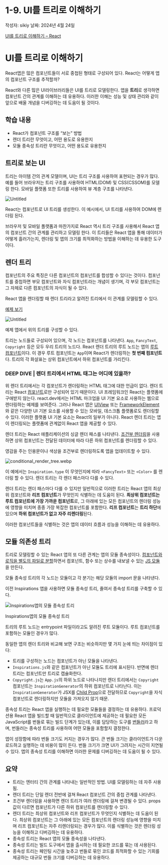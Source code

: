 # 1-9. UI를 트리로 이해하기

작성자: sikiy
날짜: 2024년 4월 24일

[UI를 트리로 이해하기 – React](https://react-ko.dev/learn/understanding-your-ui-as-a-tree)

# UI를 트리로 이해하기

React앱은 많은 컴포넌트들이 서로 중첩된 형태로 구성되어 있다. React는 어떻게 앱의 컴포넌트 구조를 추적할까?

React와 다른 많은 UI라이브러리들은 UI를 트리로 모델링한다. 앱을 **트리**로 생각하면 컴포넌트 간의 관계를 이해하는 데 유용하다. 이러한 이해는 성능 및 상태 관리와 같이 앞으로 배울 개념을 디버깅하는 데 도움이 될 것이다.

## 학습 내용

- React가 컴포넌트 구조를 “보는” 방법
- 렌더 트리란 무엇이고, 어떤 용도로 유용한지
- 모듈 종속성 트리란 무엇이고, 어떤 용도로 유용한지

## 트리로 보는 UI

트리는 아이템 간의 관계 모델이며, UI는 트리 구조를 사용하여 표현되는 경우가 많다. 예를 들어 브라우저는 트리 구조를 사용하여 HTML(DOM) 및 CSS(CSSOM)를 모델링 한다. 모바일 플랫폼 또한 트리를 사용하여 뷰 계층 구조를 나타낸다.

![Untitled](1-9%20UI%E1%84%85%E1%85%B3%E1%86%AF%20%E1%84%90%E1%85%B3%E1%84%85%E1%85%B5%E1%84%85%E1%85%A9%20%E1%84%8B%E1%85%B5%E1%84%92%E1%85%A2%E1%84%92%E1%85%A1%E1%84%80%E1%85%B5%2086e185ba11c747eba0e39d14edd9b838/Untitled.png)

React는 컴포넌트로 UI 트리를 생성한다. 이 예시에서, UI 트리를 사용하여 DOM에 렌더링 된다.

브라우저 및 모바일 폴랫폼과 마찬가지로 React 역시 트리 구조를 사용해서 React 앱의 컴포넌트 간의 관계를 관리하고 모델링 한다. 이 트리들은 React 앱을 통해 데이터가 어떻게 흘러가는지, 렌더링 및 앱의 크기를 최적화하는 방법을 이해하는 데 유용한 도구이다.

## 렌더 트리

컴포넌트의 주요 특징은 다른 컴포넌트의 컴포넌트를 합성할 수 있다는 것이다. 컴포넌트를 중첩하면 부모 컴포넌트와 자식 컴포넌트라는 개념이 생기며, 각 부모 컴포넌트는 그 자체로 다른 컴포넌트의 자식이 될 수 있다.

React 앱을 렌더링할 때 렌더 트리라고 알려진 트리에서 이 관계를 모델링할 수 있다.

[예제 보기](https://react-ko.dev/learn/understanding-your-ui-as-a-tree#the-render-tree)

![Untitled](1-9%20UI%E1%84%85%E1%85%B3%E1%86%AF%20%E1%84%90%E1%85%B3%E1%84%85%E1%85%B5%E1%84%85%E1%85%A9%20%E1%84%8B%E1%85%B5%E1%84%92%E1%85%A2%E1%84%92%E1%85%A1%E1%84%80%E1%85%B5%2086e185ba11c747eba0e39d14edd9b838/Untitled%201.png)

예제 앱에서 위의 트리를 구성할 수 있다.

트리는 노드들로 구성되어 있으며, 각 노드는 컴포넌트를 나타낸다. `App`, `FancyText`, `Copyright` 등은 모두 우리 트리의 노드다.
React 렌더 트리의 루트 노드는 앱의 [루트 컴포넌트](https://react-ko.dev/learn/importing-and-exporting-components#the-root-component-file)이다. 이 경우 루트 컴포넌트는 `App`이며 React가 렌더링하는 **첫 번째 컴포넌트**다. 트리의 각 화살표는 상위 컴포넌트에서 하위 컴포넌트를 가리킨다.

### DEEP DIVE | 렌더 트리에서 HTML 태그는 어디에 있을까?

위 렌더 트리에서는 각 컴포넌트가 렌더링하는 HTML 태그에 대한 언급이 없다. 렌더 트리는 React [컴포넌트](https://react-ko.dev/learn/your-first-component#components-ui-building-blocks)로만 구성되어 있기 때문이다.
UI 프레임워크인 React는 플랫폼에 구애받지 않는다. react.dev에서는 HTML 마크업을 UI 기본 요소로 사용하는 웹으로 렌더링하는 예제를 보여준다. 그러나 React 앱은 [UIView](https://developer.apple.com/documentation/uikit/uiview) 또는 [FrameworkElement](https://learn.microsoft.com/en-us/dotnet/api/system.windows.frameworkelement?view=windowsdesktop-7.0)와 같은 다양한 UI 기본 요소를 사용할 수 있는 모바일, 데스크톱 플랫폼로도 렌더링할 수 있다.
이러한 플랫폼 UI 기본 요소는 React의 일부가 아니다. React 렌더 트리는 앱이 렌더링되는 플랫폼에 관계없이 React 앱을 제공할 수 있다.

렌더 트리는 React 애플리케이션의 싱글 렌더 패스를 나타낸다. [조건부 렌더링](https://react-ko.dev/learn/conditional-rendering)을 사용하면 상위 컴포넌트는 전달된 데이터에 따라 다른 하위 컴포넌트를 렌더링할 수 있다.

영감을 주는 인용문이나 색상을 조건부로 렌더링하도록 앱을 업데이트할 수 있다.

![conditional_render_tree.webp](1-9%20UI%E1%84%85%E1%85%B3%E1%86%AF%20%E1%84%90%E1%85%B3%E1%84%85%E1%85%B5%E1%84%85%E1%85%A9%20%E1%84%8B%E1%85%B5%E1%84%92%E1%85%A2%E1%84%92%E1%85%A1%E1%84%80%E1%85%B5%2086e185ba11c747eba0e39d14edd9b838/conditional_render_tree.webp)

이 예에서는 `Inspiration.type` 이 무엇인지에 따라 `<FancyText>` 또는 `<Color>` 를 렌더링 할 수 있다. 렌더 트리는 각 렌더 패스마다 다를 수 있다.

렌더 트리는 렌더 패스마다 다를 수 있지만 일반적으로 이러한 트리는 React 앱의 최상위 컴포넌트와 **리프 컴포넌트**가 무엇인지 식별하는 데 도움이 된다. **최상위 컴포넌트는 루트 컴포넌트에 가장 가까운 컴포넌트**로, 그 아래에 있는 모든 컴포넌트의 렌더링 성능에 영향을 미치며 종종 가장 복잡한 컴포넌트를 포함한다. **리프 컴포넌트**는 **트리 하단**에 있으며 **하위 컴포넌트가 없고 자주 리렌더링**된다.

이러한 컴포넌트들을 식별하는 것은 앱의 데이터 흐름과 성능을 이해하는 데 유용하다.

## 모듈 의존성 트리

트리로 모델링할 수 있는 React 앱의 또 다른 관계는 앱의 모듈 종속성이다. [컴포넌트와 로직을 별도의 파일로 분할](https://react-ko.dev/learn/importing-and-exporting-components#exporting-and-importing-a-component)하면서 컴포넌트, 함수 또는 상수를 내보낼 수 있는 [JS 모듈](https://developer.mozilla.org/en-US/docs/Web/JavaScript/Guide/Modules)을 만든다.

모듈 종속성 트리의 각 노드는 모듈이고 각 분기는 해당 모듈의 import 문을 나타낸다.

이전 Inspirations 앱을 사용하면 모듈 종속성 트리, 줄여서 종속성 트리를 구축할 수 있다.

![Inspirations앱의 모듈 종속성 트리](1-9%20UI%E1%84%85%E1%85%B3%E1%86%AF%20%E1%84%90%E1%85%B3%E1%84%85%E1%85%B5%E1%84%85%E1%85%A9%20%E1%84%8B%E1%85%B5%E1%84%92%E1%85%A2%E1%84%92%E1%85%A1%E1%84%80%E1%85%B5%2086e185ba11c747eba0e39d14edd9b838/module_dependency_tree.webp)

Inspirations앱의 모듈 종속성 트리

트리의 루트 노드는 entrypoint 파일이라고도 알려진 루트 모듈이다. 루트 컴포넌트를 포함하는 모듈인 경우가 많다.

동일한 앱의 렌더 트리와 비교해 보면 구조는 비슷하지만 몇 가지 눈에 띄는 차이점이 있다:

- 트리를 구성하는 노드는 컴포넌트가 아닌 모듈을 나타낸다.
- `Inspirations.js`와 같은 컴포넌트가 아닌 모듈도 트리에 표시된다. 반면에 렌더 트리는 컴포넌트만 트리로 캡슐화한다.
- `Copyright.js`는 `App.js`의 하위 노드로 나타나지만 렌더 트리에서는 `Copyright` 컴포넌트는 `InspirationGenerator`의 하위 컴포넌트로 나타난다. 이는 `InspirationGenerator`가 JSX를 [Child Prop](https://react-ko.dev/learn/passing-props-to-a-component#passing-jsx-as-children)으로 전달하므로 `Copyright`을 자식 컴포넌트로 렌더링하지만 모듈을 가져오지 않기 때문.

종속성 트리는 React 앱을 실행하는 데 필요한 모듈들을 결정하는 데 유용하다. 프로덕션용 React 앱을 빌드할 때 일반적으로 클라이언트에 제공하는 데 필요한 모든 JavaScript를 번들로 묶는 빌드 단계가 있는데, 이를 담당하는 도구를 [번들러](https://developer.mozilla.org/en-US/docs/Learn/Tools_and_testing/Understanding_client-side_tools/Overview#the_modern_tooling_ecosystem)라고 하며, 번들러는 종속성 트리를 사용하여 어떤 모듈을 포함할지 결정한다.

앱이 성장함에 따라 번들 크기도 커지는 경우가 많다. 큰 번들 크기는 클라이언트가 다운로드하고 실행하는 데 비용이 많이 든다. 번들 크기가 크면 UI가 그려지는 시간이 지연될 수 있다. 앱의 종속성 트리를 이해하면 이러한 문제를 디버깅하는 데 도움이 될 수 있다.

## 요약

- 트리는 엔터티 간의 관계를 나타내는 일반적인 방법. UI를 모델링하는 데 자주 사용됨.
- 렌더 트리는 단일 렌더 전반에 걸쳐 React 컴포넌트 간의 중첩 관계를 나타낸다.
- 조건부 렌더링을 사용하면 렌더 트리가 여러 렌더링에 걸쳐 변경될 수 있다. props 값이 다르면 컴포넌트가 다른 하위 컴포넌트를 렌더링할 수 있다.
- 렌더 트리는 최상위 컴포넌트와 리프 컴포넌트가 무엇인지 식별하는 데 도움이 된다. 최상위 컴포넌트는 그 아래에 있는 모든 컴포넌트의 렌더링 성능에 영향을 미치며 리프 컴포넌트는 자주 리렌더링되는 경우가 많다. 이를 식별하는 것은 렌더링 성능을 이해하고 디버깅하는 데 유용하다.
- 종속성 트리는 React 앱의 모듈 종속성을 나타낸다.
- 종속성 트리는 빌드 도구에서 앱을 출시하는 데 필요한 코드를 묶는 데 사용된다.
- 종속성 트리는 페인팅 시간을 늦추고 번들로 묶인 코드를 최적화할 수 있는 기회를 제공하는 대규모 번들 크기를 디버깅하는 데 유용하다.
